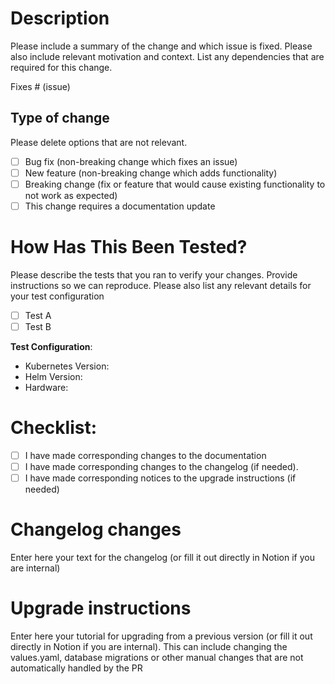 # Description

Please include a summary of the change and which issue is fixed. Please also include relevant motivation and context. List any dependencies that are required for this change.

Fixes # (issue)

## Type of change

Please delete options that are not relevant.

- [ ] Bug fix (non-breaking change which fixes an issue)
- [ ] New feature (non-breaking change which adds functionality)
- [ ] Breaking change (fix or feature that would cause existing functionality to not work as expected)
- [ ] This change requires a documentation update

# How Has This Been Tested?

Please describe the tests that you ran to verify your changes. Provide instructions so we can reproduce. Please also list any relevant details for your test configuration

- [ ] Test A
- [ ] Test B

**Test Configuration**:
* Kubernetes Version: 
* Helm Version:
* Hardware:

# Checklist:

- [ ] I have made corresponding changes to the documentation
- [ ] I have made corresponding changes to the changelog (if needed).
- [ ] I have made corresponding notices to the upgrade instructions (if needed)

# Changelog changes

Enter here your text for the changelog (or fill it out directly in Notion if you are internal)

# Upgrade instructions

Enter here your tutorial for upgrading from a previous version (or fill it out directly in Notion if you are internal). This can include changing the values.yaml, database migrations or other manual changes that are not automatically handled by the PR
